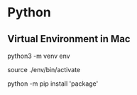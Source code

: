 # Python
## Virtual Environment in Mac

python3 -m venv env

source ./env/bin/activate 

python -m pip install 'package'
